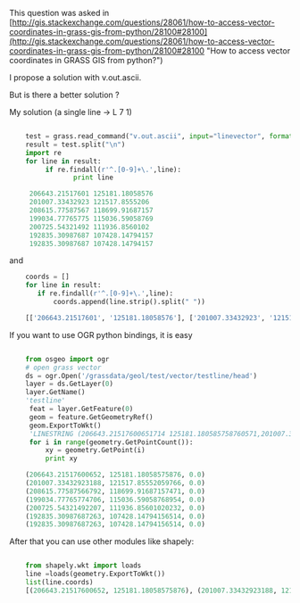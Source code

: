 This question was asked in  [http://gis.stackexchange.com/questions/28061/how-to-access-vector-coordinates-in-grass-gis-from-python/28100#28100](http://gis.stackexchange.com/questions/28061/how-to-access-vector-coordinates-in-grass-gis-from-python/28100#28100 "How to access vector coordinates in GRASS GIS from python?")

I propose a solution with v.out.ascii.

But is there a better solution ?

My solution (a single line -> L 7 1)


```python

    test = grass.read_command("v.out.ascii", input="linevector", format="standard")
    result = test.split("\n")
    import re
    for line in result:
         if re.findall(r'^.[0-9]+\.',line):
                print line

     206643.21517601 125181.18058576
     201007.33432923 121517.8555206
     208615.77587567 118699.91687157
     199034.77765775 115036.59058769
     200725.54321492 111936.8560102
     192835.30987687 107428.14794157
     192835.30987687 107428.14794157


```
and

```python
    coords = []   
    for line in result:
       if re.findall(r'^.[0-9]+\.',line):
           coords.append(line.strip().split(" "))

    [['206643.21517601', '125181.18058576'], ['201007.33432923', '121517.8555206'], ['208615.77587567', '118699.91687157'], ['199034.77765775', '115036.59058769'], ['200725.54321492', '111936.8560102'], ['192835.30987687', '107428.14794157'], ['192835.30987687', '107428.14794157'], ['206643.21517601', '125181.18058576'], ['201007.33432923', '121517.8555206'], ['208615.77587567', '118699.91687157'], ['199034.77765775', '115036.59058769'], ['200725.54321492', '111936.8560102'], ['192835.30987687', '107428.14794157'], ['192835.30987687', '107428.14794157']]

```

If you want to use OGR python bindings, it is easy


```python

    from osgeo import ogr
    # open grass vector
    ds = ogr.Open('/grassdata/geol/test/vector/testline/head')
    layer = ds.GetLayer(0)
    layer.GetName()
    'testline'
     feat = layer.GetFeature(0)
     geom = feature.GetGeometryRef()
     geom.ExportToWkt()
     'LINESTRING (206643.21517600651714 125181.180585758760571,201007.334329231875017 121517.855520597659051,208615.775875667924993 118699.916871574707329,199034.77765774706495 115036.59058768954128,200725.543214922072366 111936.85601020231843,192835.30987687263405 107428.147941565141082,192835.30987687263405 107428.147941565141082)'
     for i in range(geometry.GetPointCount()):
         xy = geometry.GetPoint(i)
         print xy

    (206643.21517600652, 125181.18058575876, 0.0)
    (201007.33432923188, 121517.85552059766, 0.0)
    (208615.77587566792, 118699.91687157471, 0.0)
    (199034.77765774706, 115036.59058768954, 0.0)
    (200725.54321492207, 111936.85601020232, 0.0)
    (192835.30987687263, 107428.14794156514, 0.0)
    (192835.30987687263, 107428.14794156514, 0.0)

```

After that you can use other modules like shapely:

```python

    from shapely.wkt import loads
    line =loads(geometry.ExportToWkt())
    list(line.coords) 
    [(206643.21517600652, 125181.18058575876), (201007.33432923188, 121517.85552059766), (208615.77587566792, 118699.91687157471), (199034.77765774706, 115036.59058768954), (200725.54321492207, 111936.85601020232), (192835.30987687263, 107428.14794156514), (192835.30987687263, 107428.14794156514)] 

```

